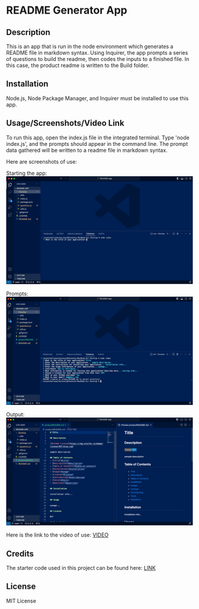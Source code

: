 # README Generator App

## Description
This is an app that is run in the node environment which generates a README file in markdown syntax.  Using Inquirer, the app prompts a series of questions to build the readme, then codes the inputs to a finished file.  In this case, the product readme is written to the Build folder. 

## Installation
Node.js, Node Package Manager, and Inquirer must be installed to use this app.

## Usage/Screenshots/Video Link
To run this app, open the index.js file in the integrated terminal.  Type 'node index.js', and the prompts should appear in the command line. The prompt data gathered will be written to a readme file in markdown syntax.

Here are screenshots of use:

Starting the app:
![Starting the app](./Assets/readme%20app%20start%20screen.png)

Prompts:
![Prompts](./Assets/readme%20app%20prompt%20screen.png)

Output:
![Output](./Assets/readme%20final%20screen.png)

Here is the link to the video of use: [VIDEO]()

## Credits
The starter code used in this project can be found here: [LINK](https://github.com/coding-boot-camp/potential-enigma)

## License
MIT License
